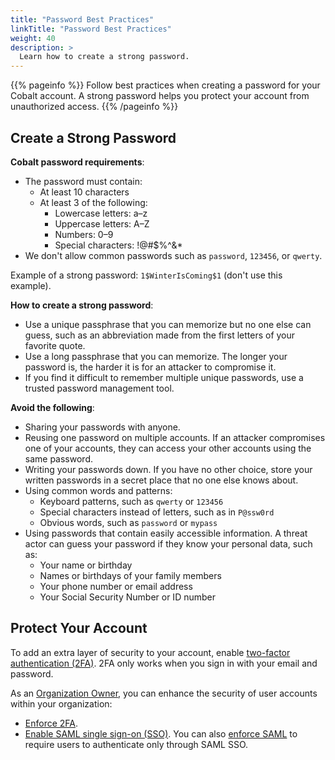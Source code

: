 ```yaml
---
title: "Password Best Practices"
linkTitle: "Password Best Practices"
weight: 40
description: >
  Learn how to create a strong password.
---
```


{{% pageinfo %}}
Follow best practices when creating a password for your Cobalt account. A strong password helps you protect your account from unauthorized access.
{{% /pageinfo %}}

## Create a Strong Password

**Cobalt password requirements**:

- The password must contain:
  - At least 10 characters
  - At least 3 of the following:
    - Lowercase letters: a–z
    - Uppercase letters: A–Z
    - Numbers: 0–9
    - Special characters: !@#$%^&*
- We don't allow common passwords such as `password`, `123456`, or `qwerty`.

Example of a strong password: `1$WinterIsComing$1` (don't use this example).

**How to create a strong password**:

- Use a unique passphrase that you can memorize but no one else can guess, such as an abbreviation made from the first letters of your favorite quote.
- Use a long passphrase that you can memorize. The longer your password is, the harder it is for an attacker to compromise it.
- If you find it difficult to remember multiple unique passwords, use a trusted password management tool.

**Avoid the following**:

- Sharing your passwords with anyone.
- Reusing one password on multiple accounts. If an attacker compromises one of your accounts, they can access your other accounts using the same password.
- Writing your passwords down. If you have no other choice, store your written passwords in a secret place that no one else knows about.
- Using common words and patterns:
  - Keyboard patterns, such as `qwerty` or `123456`
  - Special characters instead of letters, such as in `P@ssw0rd`
  - Obvious words, such as `password` or `mypass`
- Using passwords that contain easily accessible information. A threat actor can guess your password if they know your personal data, such as:
  - Your name or birthday
  - Names or birthdays of your family members
  - Your phone number or email address
  - Your Social Security Number or ID number

## Protect Your Account

To add an extra layer of security to your account, enable [two-factor authentication (2FA)](/platform-deep-dive/cobalt-account/account-settings/#two-factor-authentication). 2FA only works when you sign in with your email and password.

As an [Organization Owner](/getting-started/glossary/#organization-owner), you can enhance the security of user accounts within your organization:

- [Enforce 2FA](/platform-deep-dive/organization/organization-settings/enforce-2fa/).
- [Enable SAML single sign-on (SSO)](/platform-deep-dive/organization/organization-settings/saml-sso/). You can also [enforce SAML](/platform-deep-dive/organization/organization-settings/saml-sso/#enforce-saml-sso) to require users to authenticate only through SAML SSO.
